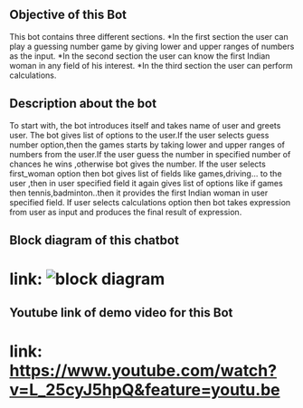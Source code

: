 ## Objective of this Bot
  This bot contains three different sections.
   *In the first section the user can play a guessing number game by giving lower and upper ranges of numbers as the input.
   *In the second section the user can know the first Indian woman in any field of his interest.
   *In the third section the user can perform calculations.
     
## Description about the bot
   To start with, the bot introduces itself and takes name of user and greets user. The bot gives list of options to the user.If the user selects guess number option,then the games starts by taking lower and upper ranges of numbers from the user.If the user guess the number in specified number of chances he wins ,otherwise bot gives the number. If the user selects first_woman option then bot gives list of fields like games,driving... to the user ,then in user specified field it again gives list of options like if games then tennis,badminton..then it provides the first Indian woman in user specified field. If user selects calculations option then bot takes expression from user as input and produces the final result of expression.
     
## Block diagram of this chatbot
  # link: ![block diagram](https://user-images.githubusercontent.com/72650435/96369514-099d8d00-1178-11eb-942e-5a0454b038e7.JPG)
      
## Youtube link of demo video for this Bot
  # link: https://www.youtube.com/watch?v=L_25cyJ5hpQ&feature=youtu.be
